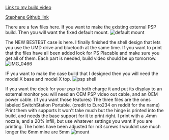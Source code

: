 [Link to my build video](https://www.youtube.com/watch?v=i-hV2Kf_kdc&t=172s)

[Stephens Github link](https://github.com/ste2425/PSP-Bluetooth)

There are a few files here. If you want to make the existing external PSP build. Then you will want the fixed default mount. ![default mount](https://github.com/Shtonksareup/PSP-bluetooth-STL/assets/170907656/5e019699-45c1-47d2-a63c-89357aa5c94c)

The NEW BESTEST case is here. I finally finished the shell design that lets you use the UMD drive and bluetooth at the same time. If you want to print that the files have all been added look for PS Placable and make sure you get all of them. Each part is needed, build video should be up tomorrow.
![IMG_0466](https://github.com/user-attachments/assets/d42a6ca8-e764-4653-9733-6061eb183ebf)

IF you want to make the case build that I designed then you will need the model X base and model X top. ![psp shell](https://github.com/Shtonksareup/PSP-bluetooth-STL/assets/170907656/e811c84e-9ad5-45bf-a1be-46cd5722404b)

If you want the dock for your psp to both charge it and put its display to an external monitor you will need an OEM PSP video out cable, and an OEM power cable. (if you want those features) 
The three files are the ones labeled SwitchStation Portable. (credit to Euro234 on reddit for the name) 
Print them with supports It won't take much but the hinge is printed into the build, and needs the base support for it to print right. I print with a .4mm nozzle, and a 20% infill, but use whatever settings you want if you are printing. 
The holes have been adjusted for m3 screws I wouldnt use much longer the 6mm mine are 5mm
![mount ](https://github.com/Shtonksareup/PSP-bluetooth-STL/assets/170907656/83b5c095-1181-421f-a340-11b18d11ca62)
